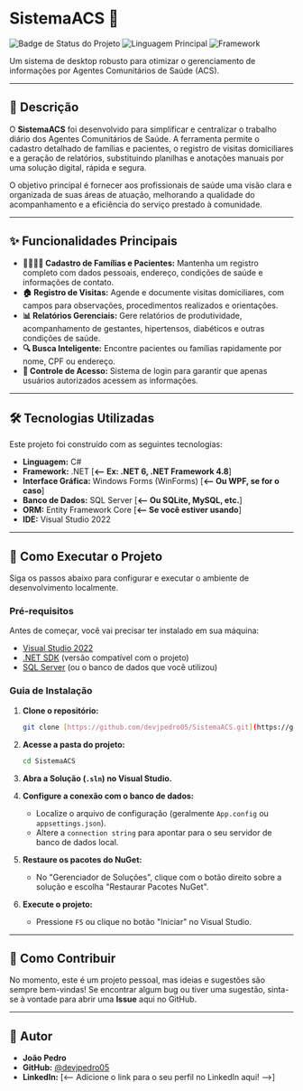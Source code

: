 # SistemaACS 🚀

![Badge de Status do Projeto](https://img.shields.io/badge/status-em%20desenvolvimento-yellow)
![Linguagem Principal](https://img.shields.io/badge/linguagem-C%23-blue.svg)
![Framework](https://img.shields.io/badge/framework-.NET-blueviolet.svg)

Um sistema de desktop robusto para otimizar o gerenciamento de informações por Agentes Comunitários de Saúde (ACS).

---

## 📝 Descrição

O **SistemaACS** foi desenvolvido para simplificar e centralizar o trabalho diário dos Agentes Comunitários de Saúde. A ferramenta permite o cadastro detalhado de famílias e pacientes, o registro de visitas domiciliares e a geração de relatórios, substituindo planilhas e anotações manuais por uma solução digital, rápida e segura.

O objetivo principal é fornecer aos profissionais de saúde uma visão clara e organizada de suas áreas de atuação, melhorando a qualidade do acompanhamento e a eficiência do serviço prestado à comunidade.

---

## ✨ Funcionalidades Principais

* **👨‍👩‍👧‍👦 Cadastro de Famílias e Pacientes:** Mantenha um registro completo com dados pessoais, endereço, condições de saúde e informações de contato.
* **🏠 Registro de Visitas:** Agende e documente visitas domiciliares, com campos para observações, procedimentos realizados e orientações.
* **📊 Relatórios Gerenciais:** Gere relatórios de produtividade, acompanhamento de gestantes, hipertensos, diabéticos e outras condições de saúde.
* **🔍 Busca Inteligente:** Encontre pacientes ou famílias rapidamente por nome, CPF ou endereço.
* **🔐 Controle de Acesso:** Sistema de login para garantir que apenas usuários autorizados acessem as informações.

---

## 🛠️ Tecnologias Utilizadas

Este projeto foi construído com as seguintes tecnologias:

* **Linguagem:** C#
* **Framework:** .NET [**<-- Ex: .NET 6, .NET Framework 4.8**]
* **Interface Gráfica:** Windows Forms (WinForms) [**<-- Ou WPF, se for o caso**]
* **Banco de Dados:** SQL Server [**<-- Ou SQLite, MySQL, etc.**]
* **ORM:** Entity Framework Core [**<-- Se você estiver usando**]
* **IDE:** Visual Studio 2022

---

## 🚀 Como Executar o Projeto

Siga os passos abaixo para configurar e executar o ambiente de desenvolvimento localmente.

### Pré-requisitos

Antes de começar, você vai precisar ter instalado em sua máquina:
* [Visual Studio 2022](https://visualstudio.microsoft.com/pt-br/)
* [.NET SDK](https://dotnet.microsoft.com/pt-br/download) (versão compatível com o projeto)
* [SQL Server](https://www.microsoft.com/pt-br/sql-server/sql-server-downloads) (ou o banco de dados que você utilizou)

### Guia de Instalação

1.  **Clone o repositório:**
    ```bash
    git clone [https://github.com/devjpedro05/SistemaACS.git](https://github.com/devjpedro05/SistemaACS.git)
    ```

2.  **Acesse a pasta do projeto:**
    ```bash
    cd SistemaACS
    ```

3.  **Abra a Solução (`.sln`) no Visual Studio.**

4.  **Configure a conexão com o banco de dados:**
    * Localize o arquivo de configuração (geralmente `App.config` ou `appsettings.json`).
    * Altere a `connection string` para apontar para o seu servidor de banco de dados local.

5.  **Restaure os pacotes do NuGet:**
    * No "Gerenciador de Soluções", clique com o botão direito sobre a solução e escolha "Restaurar Pacotes NuGet".

6.  **Execute o projeto:**
    * Pressione `F5` ou clique no botão "Iniciar" no Visual Studio.

---

## 🤝 Como Contribuir

No momento, este é um projeto pessoal, mas ideias e sugestões são sempre bem-vindas! Se encontrar algum bug ou tiver uma sugestão, sinta-se à vontade para abrir uma **Issue** aqui no GitHub.

---

## 👤 Autor

* **João Pedro**
* **GitHub:** [@devjpedro05](https://github.com/devjpedro05)
* **LinkedIn:** [<-- Adicione o link para o seu perfil no LinkedIn aqui! -->]
